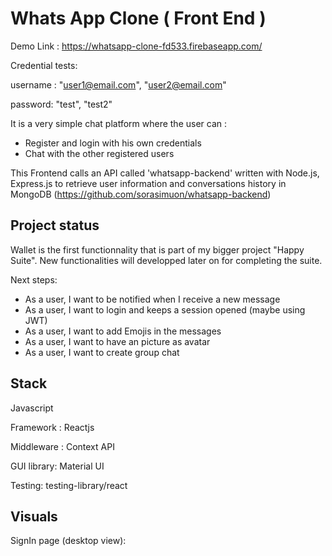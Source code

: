 # Whats App Clone ( Front End )

Demo Link : https://whatsapp-clone-fd533.firebaseapp.com/

Credential tests: 

username : "user1@email.com", "user2@email.com"

password: "test", "test2"

It is a very simple chat platform where the user can :
  - Register and login with his own credentials
  - Chat with the other registered users
  
This Frontend calls an API called 'whatsapp-backend' written with Node.js, Express.js to retrieve user information and conversations history in MongoDB (https://github.com/sorasimuon/whatsapp-backend)
 
 
## Project status

Wallet is the first functionnality that is part of my bigger project "Happy Suite". New functionalities will developped later on for completing the suite.

Next steps:
  
  - As a user, I want to be notified when I receive a new message
  - As a user, I want to login and keeps a session opened (maybe using JWT)
  - As a user, I want to add Emojis in the messages
  - As a user, I want to have an picture as avatar
  - As a user, I want to create group chat

## Stack
Javascript

Framework : Reactjs

Middleware : Context API

GUI library: Material UI

Testing: testing-library/react

## Visuals

SignIn page (desktop view):
